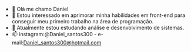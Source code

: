 - 👋 Olá me chamo Daniel
- 👀 Estou interessado em aprimorar minha habilidades em front-end para conseguir meu primeiro trabalho na área de programação.
- 🌱 Atualmente estou estudando análise e desenvolvimento de sistemas.
- 📫 instagram:@Daniel_santos300 - e-mail:Daniel_santos300@hotmail.com 

<!---
SR-Dionizio/SR-Dionizio is a ✨ special ✨ repository because its `README.md` (this file) appears on your GitHub profile.
You can click the Preview link to take a look at your changes.
--->
